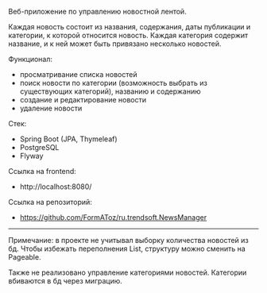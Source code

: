 Веб-приложение по управлению новостной лентой.

Каждая новость состоит из названия, содержания, даты публикации и категории, к которой относится новость.
Каждая категория содержит название, и к ней может быть привязано несколько новостей.

Функционал:
- просматривание списка новостей
- поиск новости по категории (возможность выбрать из существующих категорий), названию и содержанию
- создание и редактирование новости
- удаление новости

Стек:
- Spring Boot (JPA, Thymeleaf)
- PostgreSQL
- Flyway

Ссылка на frontend:
- http://localhost:8080/

Ссылка на репозиторий:
- https://github.com/FormAToz/ru.trendsoft.NewsManager


********************
Примечание: в проекте не учитывал выборку количества новостей из бд. Чтобы избежать переполнения List, структуру 
можно сменить на Pageable.

Также не реализовано управление категориями новостей. Категории вбиваются в бд через миграцию.